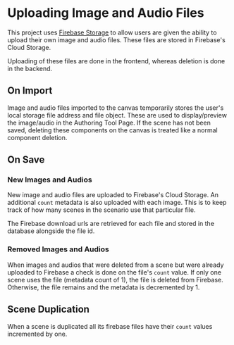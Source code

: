 # Uploading Image and Audio Files

This project uses [Firebase Storage](https://firebase.google.com/docs/storage) to allow users are given the ability to upload their own image and audio files. These files are stored in Firebase's Cloud Storage.

Uploading of these files are done in the frontend, whereas deletion is done in the backend.

## On Import
Image and audio files imported to the canvas temporarily stores the user's local storage file address and file object. These are used to display/preview the image/audio in the Authoring Tool Page. If the scene has not been saved, deleting these components on the canvas is treated like a normal component deletion. 

## On Save

### New Images and Audios
New image and audio files are uploaded to Firebase's Cloud Storage. An additional `count` metadata is also uploaded with each image. This is to keep track of how many scenes in the scenario use that particular file.

The Firebase download urls are retrieved for each file and stored in the database alongside the file id. 

### Removed Images and Audios
When images and audios that were deleted from a scene but were already uploaded to Firebase a check is done on the file's `count` value. If only one scene uses the file (metadata count of 1), the file is deleted from Firebase. Otherwise, the file remains and the metadata is decremented by 1.

## Scene Duplication
When a scene is duplicated all its firebase files have their `count` values incremented by one.